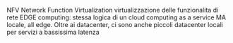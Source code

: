 NFV Network Function Virtualization virtualizzazione delle funzionalita di rete 
EDGE computing: stessa logica di un cloud computing as a service MA locale, all edge. Oltre ai datacenter, ci sono anche piccoli datacenter locali per servizi a bassissima latenza